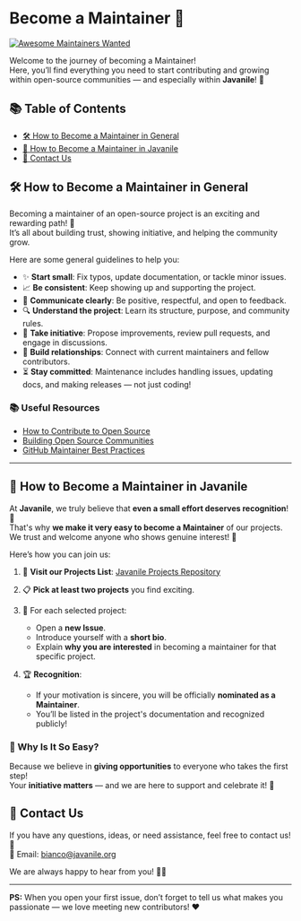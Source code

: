 # Become a Maintainer 🚀

[![Awesome Maintainers Wanted](https://img.shields.io/badge/maintainers-wanted-blue.svg)](#)

Welcome to the journey of becoming a Maintainer!  
Here, you’ll find everything you need to start contributing and growing within open-source communities — and especially within **Javanile**! 🌟

## 📚 Table of Contents

- [🛠️ How to Become a Maintainer in General](#️-how-to-become-a-maintainer-in-general)
- [🌟 How to Become a Maintainer in Javanile](#-how-to-become-a-maintainer-in-javanile)
- [📩 Contact Us](#-contact-us)

## 🛠️ How to Become a Maintainer in General

Becoming a maintainer of an open-source project is an exciting and rewarding path! 🎯  
It’s all about building trust, showing initiative, and helping the community grow.

Here are some general guidelines to help you:

- ✨ **Start small**: Fix typos, update documentation, or tackle minor issues.
- 📈 **Be consistent**: Keep showing up and supporting the project.
- 💬 **Communicate clearly**: Be positive, respectful, and open to feedback.
- 🔍 **Understand the project**: Learn its structure, purpose, and community rules.
- 🧠 **Take initiative**: Propose improvements, review pull requests, and engage in discussions.
- 🤝 **Build relationships**: Connect with current maintainers and fellow contributors.
- ⏳ **Stay committed**: Maintenance includes handling issues, updating docs, and making releases — not just coding!

### 📚 Useful Resources

- [How to Contribute to Open Source](https://opensource.guide/how-to-contribute/)
- [Building Open Source Communities](https://opensource.guide/building-community/)
- [GitHub Maintainer Best Practices](https://github.com/github/maintainer-best-practices)

---

## 🌟 How to Become a Maintainer in Javanile

At **Javanile**, we truly believe that **even a small effort deserves recognition**! 🎉  
That's why **we make it very easy to become a Maintainer** of our projects.  
We trust and welcome anyone who shows genuine interest! 🤗

Here’s how you can join us:

1. 🔎 **Visit our Projects List**: [Javanile Projects Repository](https://github.com/javanile/github-traffic)  

2. 📋 **Pick at least two projects** you find exciting.

3. 📝 For each selected project:
   - Open a **new Issue**.
   - Introduce yourself with a **short bio**.
   - Explain **why you are interested** in becoming a maintainer for that specific project.

4. 🏆 **Recognition**:
   - If your motivation is sincere, you will be officially **nominated as a Maintainer**.
   - You’ll be listed in the project's documentation and recognized publicly!

### 🎯 Why Is It So Easy?

Because we believe in **giving opportunities** to everyone who takes the first step!  
Your **initiative matters** — and we are here to support and celebrate it! 🙌

## 📩 Contact Us

If you have any questions, ideas, or need assistance, feel free to contact us! 💬  
📧 Email: [bianco@javanile.org](mailto:bianco@javanile.org)

We are always happy to hear from you! 🚀✨

---

**PS:** When you open your first issue, don’t forget to tell us what makes you passionate — we love meeting new contributors! ❤️
